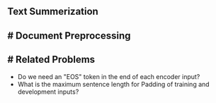 ## Text Summerization

## \# Document Preprocessing



## \# Related Problems

- Do we need an "EOS" token in the end of each encoder input?
- What is the maximum sentence length for Padding of training and development inputs?

